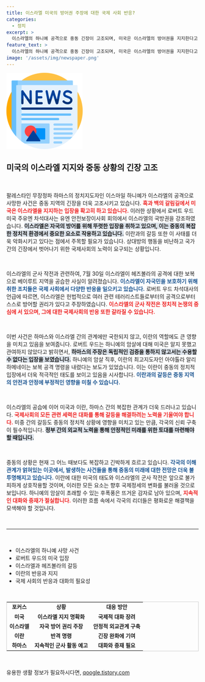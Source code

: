 ```yaml
---
title: 이스라엘 미국의 방어권 주장에 대한 국제 사회 반응?
categories:
  - 정치
excerpt: >
  이스라엘의 하니예 공격으로 중동 긴장이 고조되며, 미국은 이스라엘의 방어권을 지지한다고 밝혔습니다. 그러나 하니예의 사망에 대한 미국의 관여는 부인되었습니다.
feature_text: >
  이스라엘의 하니예 공격으로 중동 긴장이 고조되며, 미국은 이스라엘의 방어권을 지지한다고 밝혔습니다. 그러나 하니예의 사망에 대한 미국의 관여는 부인되었습니다.
image: '/assets/img/newspaper.png'
---
```


<p><img src="/assets/img/newspaper.png" alt="kimp 속보" /></p>

<h2 data-ke-size="size26">미국의 이스라엘 지지와 중동 상황의 긴장 고조</h2>

<p data-ke-size="size16">&nbsp;</p>

<p>팔레스타인 무장정파 하마스의 정치지도자인 이스마일 하니예가 이스라엘의 공격으로 사망한 사건은 중동 지역의 긴장을 더욱 고조시키고 있습니다. <b><span style="color: #ee2323;">흑과 백의 갈림길에서 미국은 이스라엘을 지지하는 입장을 확고히 하고 있습니다.</span></b> 이러한 상황에서 로버트 우드 미국 주유엔 차석대사는 유엔 안전보장이사회 회의에서 이스라엘의 국방권을 강조하였습니다. <b><span style="background-color: #21538527;">이스라엘은 자국의 방어를 위해 뚜렷한 입장을 취하고 있으며, 이는 중동의 복잡한 정치적 환경에서 중요한 요소로 작용하고 있습니다.</span></b> 이란과의 갈등 또한 이 사태를 더욱 악화시키고 있다는 점에서 주목할 필요가 있습니다. 상대방의 행동을 비난하고 국가 간의 긴장에서 벗어나기 위한 국제사회의 노력이 요구되는 상황입니다. </p>

<p data-ke-size="size16">&nbsp;</p>

<p>이스라엘의 군사 작전과 관련하여, 7월 30일 이스라엘이 헤즈볼라의 공격에 대한 보복으로 베이루트 지역을 공습한 사실이 알려졌습니다. <b><span style="color: #1a5490;">이스라엘이 자국민을 보호하기 위해 취한 조치들은 국제 사회에서 다양한 반응을 일으키고 있습니다.</span></b> 로버트 우드 차석대사의 언급에 따르면, 이스라엘은 헌법적으로 여러 관련 테러리스트들로부터의 공격으로부터 스스로 방어할 권리가 있다고 주장하였습니다. <b><span style="color: #ee2323;">이스라엘의 군사 작전은 정치적 논쟁의 중심에 서 있으며, 그에 대한 국제사회의 반응 또한 갈라질 수 있습니다.</span></b></p>

<p data-ke-size="size16">&nbsp;</p>

<p>이번 사건은 하마스와 이스라엘 간의 관계에만 국한되지 않고, 이란의 역할에도 큰 영향을 미치고 있음을 보여줍니다. 로버트 우드는 하니예의 암살에 대해 미국은 알지 못했고 관여하지 않았다고 밝히면서, <b><span style="background-color: #21538527;">하마스의 주장은 독립적인 검증을 통하지 않고서는 수용할 수 없다는 입장을 보였습니다.</span></b> 하니예의 암살 직후, 이란의 최고지도자인 아야톨라 알리 하메네이는 보복 공격 명령을 내렸다는 보도가 있었습니다. 이는 이란이 중동의 정치적 입장에서 더욱 적극적인 태도를 보이고 있음을 시사합니다. <b><span style="color: #1a5490;">이란과의 갈등은 중동 지역의 안전과 안정에 부정적인 영향을 미칠 수 있습니다.</span></b></p>

<p data-ke-size="size16">&nbsp;</p>

<p>이스라엘의 공습에 이어 미국과 이란, 하마스 간의 복잡한 관계가 더욱 드러나고 있습니다. <b><span style="color: #ee2323;">국제사회의 모든 관련 세력은 대화를 통해 갈등을 해결하려는 노력을 기울여야 합니다.</span></b> 미중 간의 갈등도 중동의 정치적 상황에 영향을 미치고 있는 만큼, 각국의 신뢰 구축이 필수적입니다. <b><span style="background-color: #21538527;">정부 간의 외교적 노력을 통해 안정적인 미래를 위한 토대를 마련해야 할 때입니다.</span></b></p>

<p data-ke-size="size16">&nbsp;</p>

<p>중동의 상황은 현재 그 어느 때보다도 복잡하고 긴박하게 흐르고 있습니다. <b><span style="color: #1a5490;">각국의 이해관계가 얽혀있는 이곳에서, 발생하는 사건들을 통해 중동의 미래에 대한 전망은 더욱 불투명해지고 있습니다.</span></b> 이란에 대한 미국의 태도와 이스라엘의 군사 작전은 앞으로 불가피하게 상호작용할 것이며, 이러한 모든 요소는 향후 국제정세의 변화를 불러올 것으로 보입니다. 하니예의 암살이 초래할 수 있는 후폭풍은 뜨거운 감자로 남아 있으며, <b><span style="color: #ee2323;">지속적인 대화와 중재가 절실합니다.</span></b> 이러한 흐름 속에서 각국의 리더들은 평화로운 해결책을 모색해야 할 것입니다.</p>

<p data-ke-size="size16">&nbsp;</p>

<hr>

<p data-ke-size="size16">&nbsp;</p>

<ul>
<li>이스라엘의 하니예 사망 사건</li>
<li>로버트 우드의 미국 입장</li>
<li>이스라엘과 헤즈볼라의 갈등</li>
<li>이란의 반응과 지지</li>
<li>국제 사회의 반응과 대화의 필요성</li>
</ul>

<p data-ke-size="size16">&nbsp;</p>

<table style="margin-left: auto; margin-right: auto; width: 100%; border: 1px solid #ccc;">
<tr>
<td style="text-align: center; height: 17px;"><b>포커스</b></td>
<td style="text-align: center; height: 17px;"><b>상황</b></td>
<td style="text-align: center; height: 17px;"><b>대응 방안</b></td>
</tr>
<tr>
<td style="text-align: center; height: 17px;"><b>미국</b></td>
<td style="text-align: center; height: 17px;"><b>이스라엘 지지 명확화</b></td>
<td style="text-align: center; height: 17px;"><b>국제적 대화 장려</b></td>
</tr>
<tr>
<td style="text-align: center; height: 17px;"><b>이스라엘</b></td>
<td style="text-align: center; height: 17px;"><b>자국 방어 권리 주장</b></td>
<td style="text-align: center; height: 17px;"><b>안정적 외교관계 구축</b></td>
</tr>
<tr>
<td style="text-align: center; height: 17px;"><b>이란</b></td>
<td style="text-align: center; height: 17px;"><b>반격 명령</b></td>
<td style="text-align: center; height: 17px;"><b>긴장 완화에 기여</b></td>
</tr>
<tr>
<td style="text-align: center; height: 17px;"><b>하마스</b></td>
<td style="text-align: center; height: 17px;"><b>지속적인 군사 활동 예고</b></td>
<td style="text-align: center; height: 17px;"><b>대화와 중재 필요</b></td>
</tr>
</table>

<p data-ke-size="size16">&nbsp;</p>
유용한 생활 정보가 필요하시다면, <a href="https://qoogle.tistory.com" rel="dofollow">qoogle.tistory.com</a>


